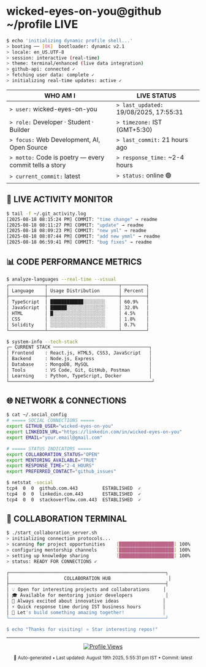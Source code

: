 # wicked-eyes-on-you@github ~/profile LIVE

```bash
$ echo 'initializing dynamic profile shell...'
> booting ── [OK]  bootloader: dynamic v2.1
> locale: en_US.UTF-8
> session: interactive (real-time)
> theme: terminal/enhanced (live data integration)
> github-api: connected ✓
> fetching user data: complete ✓
> initializing real-time updates: active ✓
```

| WHO AM I | LIVE STATUS |
|----------|-------------|
| `> user:` wicked-eyes-on-you | `> last_updated:` 19/08/2025, 17:55:31 |
| `> role:` Developer · Student · Builder | `> timezone:` IST (GMT+5:30) |
| `> focus:` Web Development, AI, Open Source | `> last_commit:` 21 hours ago |
| `> motto:` Code is poetry — every commit tells a story | `> response_time:` ~2-4 hours |
| `> current_commit:` latest | `> status:` online 🟢 |

## 🔴 LIVE ACTIVITY MONITOR

```bash
$ tail -f ~/.git_activity.log
[2025-08-18 08:15:24 PM] COMMIT: "time change" → readme
[2025-08-18 08:11:27 PM] COMMIT: "update" → readme
[2025-08-18 08:09:23 PM] COMMIT: "new yml" → readme
[2025-08-18 08:07:44 PM] COMMIT: "add new ymml" → readme
[2025-08-18 06:59:41 PM] COMMIT: "bug fixes" → readme
```

## 📊 CODE PERFORMANCE METRICS

```bash
$ analyze-languages --real-time --visual
┌─────────────┬──────────────────────────┬─────────┐
│ Language    │ Usage Distribution       │ Percent │
├─────────────┼──────────────────────────┼─────────┤
│ TypeScript  │ ████████████░░░░░░░░     │ 60.9%   │
│ JavaScript  │ ██████░░░░░░░░░░░░░░     │ 32.0%   │
│ HTML        │ █░░░░░░░░░░░░░░░░░░░     │ 4.5%    │
│ CSS         │ ░░░░░░░░░░░░░░░░░░░░     │ 1.8%    │
│ Solidity    │ ░░░░░░░░░░░░░░░░░░░░     │ 0.7%    │
└─────────────┴──────────────────────────┴─────────┘

$ system-info --tech-stack
┌─ CURRENT STACK ───────────────────────────────────┐
│ Frontend    : React.js, HTML5, CSS3, JavaScript   │
│ Backend     : Node.js, Express                    │
│ Database    : MongoDB, MySQL                      │
│ Tools       : VS Code, Git, GitHub, Postman       │
│ Learning    : Python, TypeScript, Docker          │
└────────────────────────────────────────────────────┘
```

## 🌐 NETWORK & CONNECTIONS

```bash
$ cat ~/.social_config
# ===== SOCIAL CONNECTIONS =====
export GITHUB_USER="wicked-eyes-on-you"
export LINKEDIN_URL="https://linkedin.com/in/wicked-eyes-on-you"
export EMAIL="your.email@gmail.com"

# ===== STATUS INDICATORS =====
export COLLABORATION_STATUS="OPEN"
export MENTORING_AVAILABLE="TRUE" 
export RESPONSE_TIME="2-4_HOURS"
export PREFERRED_CONTACT="github_issues"

$ netstat -social
tcp4  0  0  github.com.443         ESTABLISHED  ✓
tcp4  0  0  linkedin.com.443       ESTABLISHED  ✓
tcp4  0  0  stackoverflow.com.443  ESTABLISHED  ✓
```

## 🤝 COLLABORATION TERMINAL

```bash
$ ./start_collaboration_server.sh
> initializing connection protocols...
> scanning for project opportunities    [████████████████████] 100%
> configuring mentorship channels       [████████████████████] 100%
> setting up knowledge sharing          [████████████████████] 100%
> status: READY FOR CONNECTIONS ✓

┌─────────────────────────────────────────────────────────┐
│                    COLLABORATION HUB                     │
├─────────────────────────────────────────────────────────┤
│ 💡 Open for interesting projects and collaborations     │
│ 🎓 Available for mentoring junior developers            │
│ 🚀 Always excited about innovative ideas                │
│ ⚡ Quick response time during IST business hours        │
│ 🌟 Let's build something amazing together!              │
└─────────────────────────────────────────────────────────┘

$ echo "Thanks for visiting! ⭐ Star interesting repos!"
```

---

<div align="center">

[![Profile Views](https://komarev.com/ghpvc/?username=wicked-eyes-on-you&style=flat-square&color=blue)](https://github.com/wicked-eyes-on-you)

<sub>🤖 Auto-generated • Last updated: August 19th 2025, 5:55:31 pm IST • Commit: latest</sub>

</div>